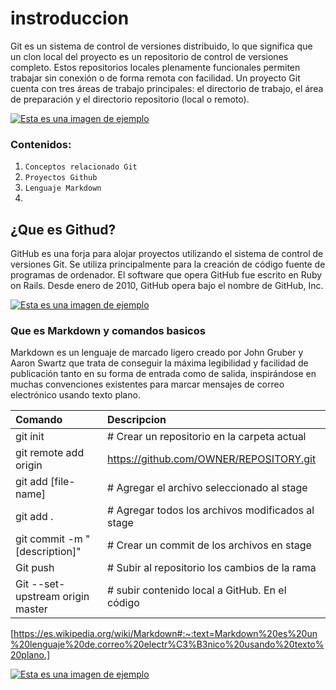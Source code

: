 # instroduccion
Git es un sistema de control de versiones distribuido, lo que significa que un clon local del proyecto es un repositorio de control de versiones completo. Estos repositorios locales plenamente funcionales permiten trabajar sin conexión o de forma remota con facilidad. Un proyecto Git cuenta con tres áreas de trabajo principales: el directorio de trabajo, el área de preparación y el directorio repositorio (local o remoto).

[![Esta es una imagen de ejemplo](https://upload.wikimedia.org/wikipedia/commons/thumb/e/e0/Git-logo.svg/250px-Git-logo.svg.png)](https://es.wikipedia.org/wiki/Git)

### Contenidos:
1. ```Conceptos relacionado Git```
2. ```Proyectos Github```
3. ```Lenguaje Markdown```
4. 
## ¿Que es Githud?
GitHub es una forja para alojar proyectos utilizando el sistema de control de versiones Git. Se utiliza principalmente para la creación de código fuente de programas de ordenador. El software que opera GitHub fue escrito en Ruby on Rails. Desde enero de 2010, GitHub opera bajo el nombre de GitHub, Inc.

[![Esta es una imagen de ejemplo](https://encrypted-tbn0.gstatic.com/images?q=tbn:ANd9GcS-PpcahB_qopQ-45P_tA1MjWGzjZnQSo8Gsg&s)](https://es.wikipedia.org/wiki/GitHub)

### Que es Markdown y comandos basicos
Markdown es un lenguaje de marcado ligero creado por John Gruber y Aaron Swartz que trata de conseguir la máxima legibilidad y facilidad de publicación tanto en su forma de entrada como de salida, inspirándose en muchas convenciones existentes para marcar mensajes de correo electrónico usando texto plano.

 | Comando | Descripcion |
 |:------------------|:----------|
 | git init | # Crear un repositorio en la carpeta actual |
 | git remote add origin | https://github.com/OWNER/REPOSITORY.git |
 | git add [file-name]   | # Agregar el archivo seleccionado al stage|
 | git add .             | # Agregar todos los archivos modificados al stage|
 | git commit -m "[description]"| # Crear un commit de los archivos en stage|
 | Git push | # Subir al repositorio los cambios de la rama|
 | Git --set-upstream origin master| # subir contenido local a GitHub. En el código |

[https://es.wikipedia.org/wiki/Markdown#:~:text=Markdown%20es%20un%20lenguaje%20de,correo%20electr%C3%B3nico%20usando%20texto%20plano.]

[![Esta es una imagen de ejemplo](https://commons.wikimedia.org/wiki/File:Markdown-mark.svg)](https://es.wikipedia.org/wiki/Markdown)
